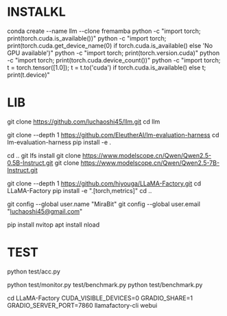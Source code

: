 # INSTALKL
conda create --name llm --clone fremamba
python -c "import torch; print(torch.cuda.is_available())"
python -c "import torch; print(torch.cuda.get_device_name(0) if torch.cuda.is_available() else 'No GPU available')"
python -c "import torch; print(torch.version.cuda)"
python -c "import torch; print(torch.cuda.device_count())"
python -c "import torch; t = torch.tensor([1.0]); t = t.to('cuda') if torch.cuda.is_available() else t; print(t.device)"

# LIB
git clone https://github.com/luchaoshi45/llm.git
cd llm

git clone --depth 1 https://github.com/EleutherAI/lm-evaluation-harness
cd lm-evaluation-harness
pip install -e .

cd ..
git lfs install
git clone https://www.modelscope.cn/Qwen/Qwen2.5-0.5B-Instruct.git
git clone https://www.modelscope.cn/Qwen/Qwen2.5-7B-Instruct.git

git clone --depth 1 https://github.com/hiyouga/LLaMA-Factory.git
cd LLaMA-Factory
pip install -e ".[torch,metrics]"
cd ..

git config --global user.name "MiraBit"
git config --global user.email "luchaoshi45@gmail.com"

pip install nvitop
apt install nload


# TEST
python test/acc.py

python test/monitor.py test/benchmark.py
python test/benchmark.py

cd LLaMA-Factory
CUDA_VISIBLE_DEVICES=0 GRADIO_SHARE=1 GRADIO_SERVER_PORT=7860 llamafactory-cli webui